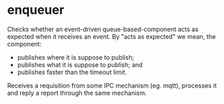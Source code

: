 # enqueuer

Checks whether an event-driven queue-based-component acts as expected when it receives an event.
By "acts as expected" we mean, the component:
  - publishes where it is suppose to publish;
  - publishes what it is suppose to publish; and
  - publishes faster than the timeout limit.
  
  Receives a requisition from some IPC mechanism (eg. mqtt), processes it and reply a report through the same mechanism.
    
